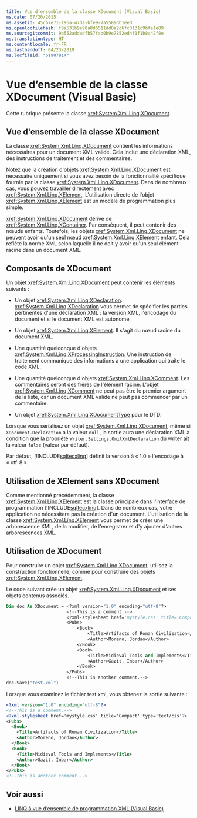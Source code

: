```yaml
---
title: Vue d’ensemble de la classe XDocument (Visual Basic)
ms.date: 07/20/2015
ms.assetid: 45cb7e71-196a-47da-bfe9-7a5589db1eed
ms.openlocfilehash: f9a531b9e90a8d6511dd0a2c6fc3131c9bfe1e89
ms.sourcegitcommit: 9b552addadfb57fab0b9e7852ed4f1f1b8a42f8e
ms.translationtype: HT
ms.contentlocale: fr-FR
ms.lasthandoff: 04/23/2019
ms.locfileid: "61907814"
---
```

# <a name="xdocument-class-overview-visual-basic"></a>Vue d’ensemble de la classe XDocument (Visual Basic)
Cette rubrique présente la classe <xref:System.Xml.Linq.XDocument>.  
  
## <a name="overview-of-the-xdocument-class"></a>Vue d'ensemble de la classe XDocument  
 La classe <xref:System.Xml.Linq.XDocument> contient les informations nécessaires pour un document XML valide. Cela inclut une déclaration XML, des instructions de traitement et des commentaires.  
  
 Notez que la création d'objets <xref:System.Xml.Linq.XDocument> est nécessaire uniquement si vous avez besoin de la fonctionnalité spécifique fournie par la classe <xref:System.Xml.Linq.XDocument>. Dans de nombreux cas, vous pouvez travailler directement avec <xref:System.Xml.Linq.XElement>. L'utilisation directe de l'objet <xref:System.Xml.Linq.XElement> est un modèle de programmation plus simple.  
  
 <xref:System.Xml.Linq.XDocument> dérive de <xref:System.Xml.Linq.XContainer>. Par conséquent, il peut contenir des nœuds enfants. Toutefois, les objets <xref:System.Xml.Linq.XDocument> ne peuvent avoir qu'un seul nœud <xref:System.Xml.Linq.XElement> enfant. Cela reflète la norme XML selon laquelle il ne doit y avoir qu'un seul élément racine dans un document XML.  
  
## <a name="components-of-xdocument"></a>Composants de XDocument  
 Un objet <xref:System.Xml.Linq.XDocument> peut contenir les éléments suivants :  
  
- Un objet <xref:System.Xml.Linq.XDeclaration>. <xref:System.Xml.Linq.XDeclaration> vous permet de spécifier les parties pertinentes d'une déclaration XML : la version XML, l'encodage du document et si le document XML est autonome.  
  
- Un objet <xref:System.Xml.Linq.XElement>. Il s'agit du nœud racine du document XML.  
  
- Une quantité quelconque d'objets <xref:System.Xml.Linq.XProcessingInstruction>. Une instruction de traitement communique des informations à une application qui traite le code XML.  
  
- Une quantité quelconque d'objets <xref:System.Xml.Linq.XComment>. Les commentaires seront des frères de l'élément racine. L'objet <xref:System.Xml.Linq.XComment> ne peut pas être le premier argument de la liste, car un document XML valide ne peut pas commencer par un commentaire.  
  
- Un objet <xref:System.Xml.Linq.XDocumentType> pour le DTD.  
  
 Lorsque vous sérialisez un objet <xref:System.Xml.Linq.XDocument>, même si `XDocument.Declaration` a la valeur `null`, la sortie aura une déclaration XML à condition que la propriété `Writer.Settings.OmitXmlDeclaration` du writer ait la valeur `false` (valeur par défaut).  
  
 Par défaut, [!INCLUDE[sqltecxlinq](~/includes/sqltecxlinq-md.md)] définit la version à « 1.0 » l'encodage à « utf-8 ».  
  
## <a name="using-xelement-without-xdocument"></a>Utilisation de XElement sans XDocument  
 Comme mentionné précédemment, la classe <xref:System.Xml.Linq.XElement> est la classe principale dans l'interface de programmation [!INCLUDE[sqltecxlinq](~/includes/sqltecxlinq-md.md)]. Dans de nombreux cas, votre application ne nécessitera pas la création d'un document. L'utilisation de la classe <xref:System.Xml.Linq.XElement> vous permet de créer une arborescence XML, de la modifier, de l'enregistrer et d'y ajouter d'autres arborescences XML.  
  
## <a name="using-xdocument"></a>Utilisation de XDocument  
 Pour construire un objet <xref:System.Xml.Linq.XDocument>, utilisez la construction fonctionnelle, comme pour construire des objets <xref:System.Xml.Linq.XElement>.  
  
 Le code suivant crée un objet <xref:System.Xml.Linq.XDocument> et ses objets contenus associés.  
  
```vb  
Dim doc As XDocument = <?xml version="1.0" encoding="utf-8"?>  
                       <!--This is a comment.-->  
                       <?xml-stylesheet href='mystyle.css' title='Compact' type='text/css'?>  
                       <Pubs>  
                           <Book>  
                               <Title>Artifacts of Roman Civilization</Title>  
                               <Author>Moreno, Jordao</Author>  
                           </Book>  
                           <Book>  
                               <Title>Midieval Tools and Implements</Title>  
                               <Author>Gazit, Inbar</Author>  
                           </Book>  
                       </Pubs>  
                       <!--This is another comment.-->  
doc.Save("test.xml")  
```  
  
 Lorsque vous examinez le fichier test.xml, vous obtenez la sortie suivante :  
  
```xml  
<?xml version="1.0" encoding="utf-8"?>  
<!--This is a comment.-->  
<?xml-stylesheet href='mystyle.css' title='Compact' type='text/css'?>  
<Pubs>  
  <Book>  
    <Title>Artifacts of Roman Civilization</Title>  
    <Author>Moreno, Jordao</Author>  
  </Book>  
  <Book>  
    <Title>Midieval Tools and Implements</Title>  
    <Author>Gazit, Inbar</Author>  
  </Book>  
</Pubs>  
<!--This is another comment.-->  
```  
  
## <a name="see-also"></a>Voir aussi

- [LINQ à vue d’ensemble de programmation XML (Visual Basic)](../../../../visual-basic/programming-guide/concepts/linq/linq-to-xml-programming-overview.md)
